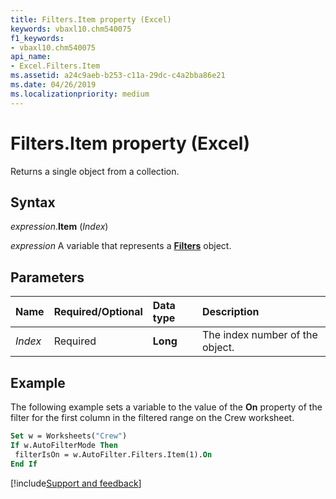 ```yaml
---
title: Filters.Item property (Excel)
keywords: vbaxl10.chm540075
f1_keywords:
- vbaxl10.chm540075
api_name:
- Excel.Filters.Item
ms.assetid: a24c9aeb-b253-c11a-29dc-c4a2bba86e21
ms.date: 04/26/2019
ms.localizationpriority: medium
---
```



# Filters.Item property (Excel)

Returns a single object from a collection.


## Syntax

_expression_.**Item** (_Index_)

_expression_ A variable that represents a **[Filters](Excel.Filters.md)** object.


## Parameters

|Name|Required/Optional|Data type|Description|
|:-----|:-----|:-----|:-----|
| _Index_|Required| **Long**|The index number of the object.|


## Example

The following example sets a variable to the value of the **On** property of the filter for the first column in the filtered range on the Crew worksheet.

```vb
Set w = Worksheets("Crew") 
If w.AutoFilterMode Then 
 filterIsOn = w.AutoFilter.Filters.Item(1).On 
End If
```



[!include[Support and feedback](~/includes/feedback-boilerplate.md)]
